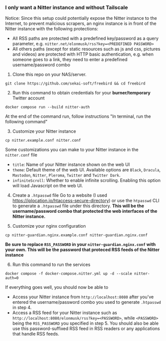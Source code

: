 ### I only want a Nitter instance and without Tailscale
Notice: Since this setup could potentially expose the Nitter instance to the Internet, to prevent malicious scrapers, an nginx instance is in front of the Nitter instance with the following protections:

* All RSS paths are protected with a predefined key/password as a query parameter, e.g. `nitter.net/elonmusk/rss?key=<PREDEFINED PASSWORD>`
* All others paths (except for static resources such as js and css, pictures and videos) are protected with HTTP basic authentication, e.g. when someone goes to a link, they need to enter a predefined username/password combo

1. Clone this repo on your NAS/server.
```
git clone https://github.com/sekai-soft/freebird && cd freebird
```

2. Run this command to obtain credentials for your **burner/temporary** Twitter account
```
docker compose run --build nitter-auth
```
At the end of the command run, follow instructions "In terminal, run the following command"

3. Customize your Nitter instance
```
cp nitter.example.conf nitter.conf
```
Some customizations you can make to your Nitter instance in the `nitter.conf` file
* `title`: Name of your Nitter instance shown on the web UI
* `theme`: Default theme of the web UI. Available options are `Black`, `Dracula`, `Mastodon`, `Nitter`, `Pleroma`, `Twitter` and `Twitter Dark`.
* `infiniteScroll`: Whether to enable infinite scrolling. Enabling this option will load Javascript on the web UI.

4. Create a `.htpasswd` file
Go to a website (I used https://iplocation.io/htaccess-secure-directory) or use the `htpasswd` CLI to generate a `.htpasswd` file under this directory. **This will be the username/password combo that protected the web interfaces of the Nitter instance.**

5. Customize your nginx configuration
```
cp nitter-guardian.nginx.example.conf nitter-guardian.nginx.conf
```
**Be sure to replace `RSS_PASSWORD` in your `nitter-guardian.nginx.conf` with your own. This will be the password that proteced RSS feeds of the Nitter instance**

6. Run this command to run the services
```
docker compose -f docker-compose.nitter.yml up -d --scale nitter-auth=0
```
If everything goes well, you should now be able to
* Access your Nitter instance from `http://localhost:8080` after you've entered the username/password combo you used to generate `.htpasswd` in step 4.
* Access a RSS feed for your Nitter instance such as `http://localhost:8080/elonmusk/rss?key=<PASSWORD>`, while `<PASSWORD>` being the `RSS_PASSWORD` you specified in step 5. You should also be able use this password-suffixed RSS feed in RSS readers or any applications that handle RSS feeds.
